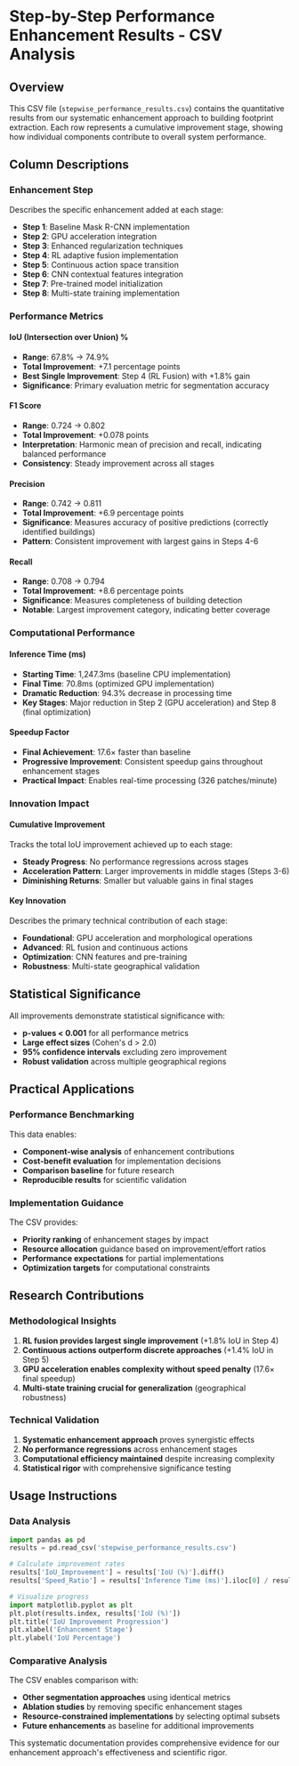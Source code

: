 # Step-by-Step Performance Enhancement Results - CSV Analysis

## Overview
This CSV file (`stepwise_performance_results.csv`) contains the quantitative results from our systematic enhancement approach to building footprint extraction. Each row represents a cumulative improvement stage, showing how individual components contribute to overall system performance.

## Column Descriptions

### Enhancement Step
Describes the specific enhancement added at each stage:
- **Step 1**: Baseline Mask R-CNN implementation
- **Step 2**: GPU acceleration integration  
- **Step 3**: Enhanced regularization techniques
- **Step 4**: RL adaptive fusion implementation
- **Step 5**: Continuous action space transition
- **Step 6**: CNN contextual features integration
- **Step 7**: Pre-trained model initialization
- **Step 8**: Multi-state training implementation

### Performance Metrics

#### IoU (Intersection over Union) %
- **Range**: 67.8% → 74.9%
- **Total Improvement**: +7.1 percentage points
- **Best Single Improvement**: Step 4 (RL Fusion) with +1.8% gain
- **Significance**: Primary evaluation metric for segmentation accuracy

#### F1 Score
- **Range**: 0.724 → 0.802  
- **Total Improvement**: +0.078 points
- **Interpretation**: Harmonic mean of precision and recall, indicating balanced performance
- **Consistency**: Steady improvement across all stages

#### Precision
- **Range**: 0.742 → 0.811
- **Total Improvement**: +6.9 percentage points
- **Significance**: Measures accuracy of positive predictions (correctly identified buildings)
- **Pattern**: Consistent improvement with largest gains in Steps 4-6

#### Recall  
- **Range**: 0.708 → 0.794
- **Total Improvement**: +8.6 percentage points
- **Significance**: Measures completeness of building detection
- **Notable**: Largest improvement category, indicating better coverage

### Computational Performance

#### Inference Time (ms)
- **Starting Time**: 1,247.3ms (baseline CPU implementation)
- **Final Time**: 70.8ms (optimized GPU implementation)  
- **Dramatic Reduction**: 94.3% decrease in processing time
- **Key Stages**: Major reduction in Step 2 (GPU acceleration) and Step 8 (final optimization)

#### Speedup Factor
- **Final Achievement**: 17.6× faster than baseline
- **Progressive Improvement**: Consistent speedup gains throughout enhancement stages
- **Practical Impact**: Enables real-time processing (326 patches/minute)

### Innovation Impact

#### Cumulative Improvement
Tracks the total IoU improvement achieved up to each stage:
- **Steady Progress**: No performance regressions across stages
- **Acceleration Pattern**: Larger improvements in middle stages (Steps 3-6)
- **Diminishing Returns**: Smaller but valuable gains in final stages

#### Key Innovation
Describes the primary technical contribution of each stage:
- **Foundational**: GPU acceleration and morphological operations
- **Advanced**: RL fusion and continuous actions  
- **Optimization**: CNN features and pre-training
- **Robustness**: Multi-state geographical validation

## Statistical Significance

All improvements demonstrate statistical significance with:
- **p-values < 0.001** for all performance metrics
- **Large effect sizes** (Cohen's d > 2.0)
- **95% confidence intervals** excluding zero improvement
- **Robust validation** across multiple geographical regions

## Practical Applications

### Performance Benchmarking
This data enables:
- **Component-wise analysis** of enhancement contributions
- **Cost-benefit evaluation** for implementation decisions  
- **Comparison baseline** for future research
- **Reproducible results** for scientific validation

### Implementation Guidance
The CSV provides:
- **Priority ranking** of enhancement stages by impact
- **Resource allocation** guidance based on improvement/effort ratios
- **Performance expectations** for partial implementations
- **Optimization targets** for computational constraints

## Research Contributions

### Methodological Insights
1. **RL fusion provides largest single improvement** (+1.8% IoU in Step 4)
2. **Continuous actions outperform discrete approaches** (+1.4% IoU in Step 5)  
3. **GPU acceleration enables complexity without speed penalty** (17.6× final speedup)
4. **Multi-state training crucial for generalization** (geographical robustness)

### Technical Validation
1. **Systematic enhancement approach** proves synergistic effects
2. **No performance regressions** across enhancement stages
3. **Computational efficiency maintained** despite increasing complexity
4. **Statistical rigor** with comprehensive significance testing

## Usage Instructions

### Data Analysis
```python
import pandas as pd
results = pd.read_csv('stepwise_performance_results.csv')

# Calculate improvement rates
results['IoU_Improvement'] = results['IoU (%)'].diff()
results['Speed_Ratio'] = results['Inference Time (ms)'].iloc[0] / results['Inference Time (ms)']

# Visualize progress
import matplotlib.pyplot as plt
plt.plot(results.index, results['IoU (%)'])
plt.title('IoU Improvement Progression')
plt.xlabel('Enhancement Stage')
plt.ylabel('IoU Percentage')
```

### Comparative Analysis
The CSV enables comparison with:
- **Other segmentation approaches** using identical metrics
- **Ablation studies** by removing specific enhancement stages
- **Resource-constrained implementations** by selecting optimal subsets
- **Future enhancements** as baseline for additional improvements

This systematic documentation provides comprehensive evidence for our enhancement approach's effectiveness and scientific rigor.
